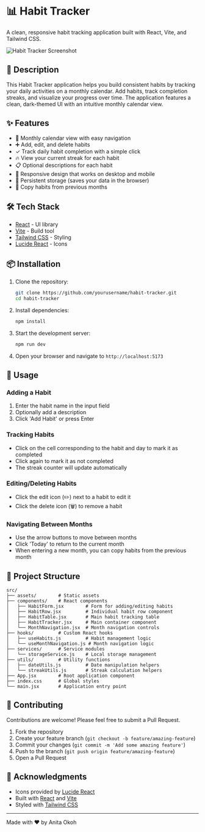 # 📊 Habit Tracker

A clean, responsive habit tracking application built with React, Vite, and Tailwind CSS.

![Habit Tracker Screenshot](https://placeholder-for-screenshot.png)

## 📝 Description

This Habit Tracker application helps you build consistent habits by tracking your daily activities on a monthly calendar. Add habits, track completion streaks, and visualize your progress over time. The application features a clean, dark-themed UI with an intuitive monthly calendar view.

## ✨ Features

- 📅 Monthly calendar view with easy navigation
- ➕ Add, edit, and delete habits
- ✓ Track daily habit completion with a simple click
- 🔥 View your current streak for each habit
- 📋 Optional descriptions for each habit
- 📱 Responsive design that works on desktop and mobile
- 💾 Persistent storage (saves your data in the browser)
- 🔄 Copy habits from previous months

## 🛠️ Tech Stack

- [React](https://react.dev/) - UI library
- [Vite](https://vitejs.dev/) - Build tool
- [Tailwind CSS](https://tailwindcss.com/) - Styling
- [Lucide React](https://lucide.dev/) - Icons

## 📦 Installation

1. Clone the repository:
   ```bash
   git clone https://github.com/yourusername/habit-tracker.git
   cd habit-tracker
   ```

2. Install dependencies:
   ```bash
   npm install
   ```

3. Start the development server:
   ```bash
   npm run dev
   ```

4. Open your browser and navigate to `http://localhost:5173`

## 🚀 Usage

### Adding a Habit

1. Enter the habit name in the input field
2. Optionally add a description
3. Click 'Add Habit' or press Enter

### Tracking Habits

- Click on the cell corresponding to the habit and day to mark it as completed
- Click again to mark it as not completed
- The streak counter will update automatically

### Editing/Deleting Habits

- Click the edit icon (✏️) next to a habit to edit it
- Click the delete icon (🗑️) to remove a habit

### Navigating Between Months

- Use the arrow buttons to move between months
- Click 'Today' to return to the current month
- When entering a new month, you can copy habits from the previous month

## 📁 Project Structure

```
src/
├── assets/        # Static assets
├── components/    # React components
│   ├── HabitForm.jsx        # Form for adding/editing habits
│   ├── HabitRow.jsx         # Individual habit row component
│   ├── HabitTable.jsx       # Main habit tracking table
│   ├── HabitTracker.jsx     # Main container component
│   └── MonthNavigation.jsx  # Month navigation controls
├── hooks/         # Custom React hooks
│   ├── useHabits.js         # Habit management logic
│   └── useMonthNavigation.js # Month navigation logic
├── services/      # Service modules
│   └── storageService.js    # Local storage management
├── utils/         # Utility functions
│   ├── dateUtils.js         # Date manipulation helpers
│   └── streakUtils.js       # Streak calculation helpers
├── App.jsx        # Root application component
├── index.css      # Global styles
└── main.jsx       # Application entry point
```

## 🤝 Contributing

Contributions are welcome! Please feel free to submit a Pull Request.

1. Fork the repository
2. Create your feature branch (`git checkout -b feature/amazing-feature`)
3. Commit your changes (`git commit -m 'Add some amazing feature'`)
4. Push to the branch (`git push origin feature/amazing-feature`)
5. Open a Pull Request


## 👏 Acknowledgments

- Icons provided by [Lucide React](https://lucide.dev/)
- Built with [React](https://react.dev/) and [Vite](https://vitejs.dev/)
- Styled with [Tailwind CSS](https://tailwindcss.com/)

---

Made with ❤️ by Anita Okoh


